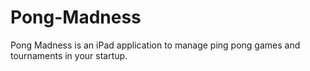 Pong-Madness
============

Pong Madness is an iPad application to manage ping pong games and tournaments in your startup.